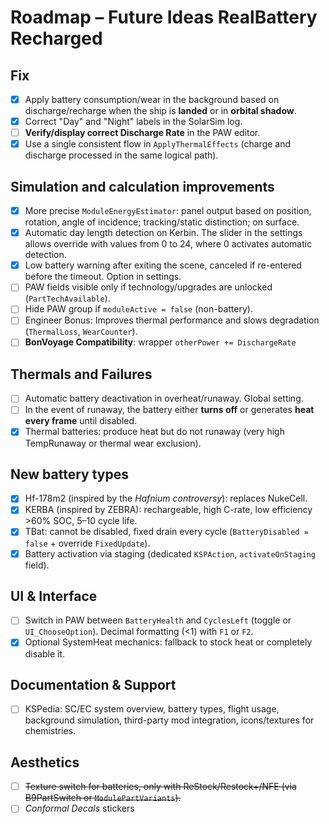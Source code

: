 # Roadmap – Future Ideas RealBattery Recharged

## Fix
- [x] Apply battery consumption/wear in the background based on discharge/recharge when the ship is **landed** or in **orbital shadow**.
- [x] Correct "Day" and "Night" labels in the SolarSim log.
- [ ] **Verify/display correct Discharge Rate** in the PAW editor.
- [x] Use a single consistent flow in `ApplyThermalEffects` (charge and discharge processed in the same logical path).

## Simulation and calculation improvements
- [x] More precise `ModuleEnergyEstimator`: panel output based on position, rotation, angle of incidence; tracking/static distinction; on surface.
- [x] Automatic day length detection on Kerbin. The slider in the settings allows override with values ​​from 0 to 24, where 0 activates automatic detection.
- [x] Low battery warning after exiting the scene, canceled if re-entered before the timeout. Option in settings.
- [ ] PAW fields visible only if technology/upgrades are unlocked (`PartTechAvailable`).
- [ ] Hide PAW group if `moduleActive = false` (non-battery).
- [ ] Engineer Bonus: Improves thermal performance and slows degradation (`ThermalLoss`, `WearCounter`).
- [ ] **BonVoyage Compatibility**: wrapper `otherPower += DischargeRate`

## Thermals and Failures
- [ ] Automatic battery deactivation in overheat/runaway. Global setting.
- [ ] In the event of runaway, the battery either **turns off** or generates **heat every frame** until disabled.
- [x] Thermal batteries: produce heat but do not runaway (very high TempRunaway or thermal wear exclusion).

## New battery types
- [x] Hf-178m2 (inspired by the _Hafnium controversy_): replaces NukeCell.
- [x] KERBA (inspired by ZEBRA): rechargeable, high C-rate, low efficiency >60% SOC, 5–10 cycle life.
- [x] TBat: cannot be disabled, fixed drain every cycle (`BatteryDisabled = false` + override `FixedUpdate`).
- [x] Battery activation via staging (dedicated `KSPAction`, `activateOnStaging` field).

## UI & Interface
- [ ] Switch in PAW between `BatteryHealth` and `CyclesLeft` (toggle or `UI_ChooseOption`). Decimal formatting (<1) with `F1` or `F2`.
- [x] Optional SystemHeat mechanics: fallback to stock heat or completely disable it.

## Documentation & Support
- [ ] KSPedia: SC/EC system overview, battery types, flight usage, background simulation, third-party mod integration, icons/textures for chemistries.

## Aesthetics
- [ ] ~~Texture switch for batteries, only with ReStock/Restock+/NFE (via B9PartSwitch or `ModulePartVariants`).~~
- [ ] *Conformal Decals* stickers